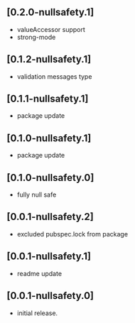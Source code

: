 ## [0.2.0-nullsafety.1]

* valueAccessor support
* strong-mode

## [0.1.2-nullsafety.1]

* validation messages type

## [0.1.1-nullsafety.1]

* package update

## [0.1.0-nullsafety.1]

* package update

## [0.1.0-nullsafety.0]

* fully null safe

## [0.0.1-nullsafety.2]

* excluded pubspec.lock from package

## [0.0.1-nullsafety.1]

* readme update

## [0.0.1-nullsafety.0]

* initial release.
